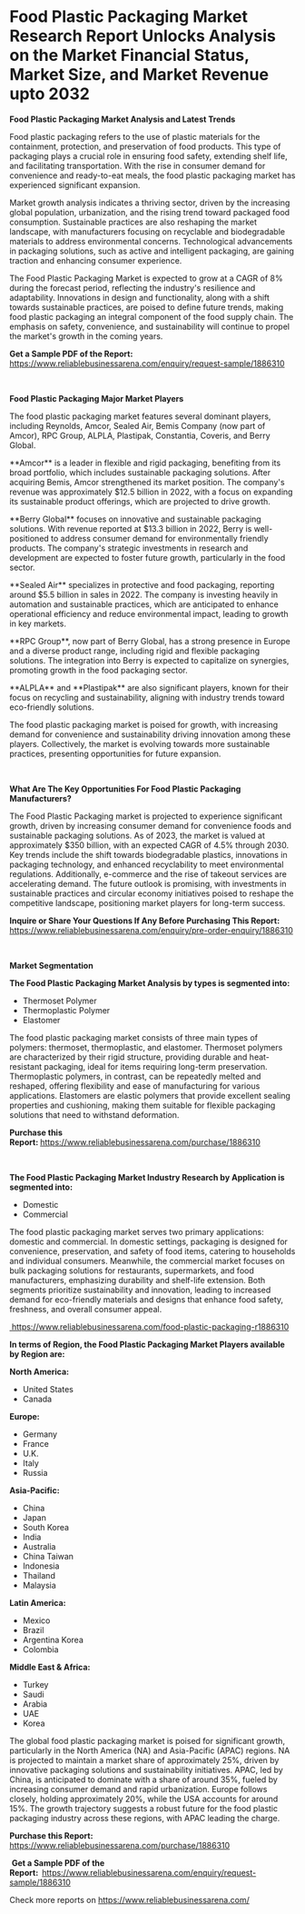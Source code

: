 <p><h1>Food Plastic Packaging Market Research Report Unlocks Analysis on the Market Financial Status, Market Size, and Market Revenue upto 2032</h1></p><p><strong>Food Plastic Packaging Market Analysis and Latest Trends</strong></p>
<p><p>Food plastic packaging refers to the use of plastic materials for the containment, protection, and preservation of food products. This type of packaging plays a crucial role in ensuring food safety, extending shelf life, and facilitating transportation. With the rise in consumer demand for convenience and ready-to-eat meals, the food plastic packaging market has experienced significant expansion.</p><p>Market growth analysis indicates a thriving sector, driven by the increasing global population, urbanization, and the rising trend toward packaged food consumption. Sustainable practices are also reshaping the market landscape, with manufacturers focusing on recyclable and biodegradable materials to address environmental concerns. Technological advancements in packaging solutions, such as active and intelligent packaging, are gaining traction and enhancing consumer experience.</p><p>The Food Plastic Packaging Market is expected to grow at a CAGR of 8% during the forecast period, reflecting the industry's resilience and adaptability. Innovations in design and functionality, along with a shift towards sustainable practices, are poised to define future trends, making food plastic packaging an integral component of the food supply chain. The emphasis on safety, convenience, and sustainability will continue to propel the market's growth in the coming years.</p></p>
<p><strong>Get a Sample PDF of the Report:&nbsp;</strong> <a href="https://www.reliablebusinessarena.com/enquiry/request-sample/1886310?utm_campaign=2746&utm_medium=2&utm_source=Github&utm_content=ia&utm_term=08032025&utm_id=food-plastic-packaging">https://www.reliablebusinessarena.com/enquiry/request-sample/1886310</a></p>
<p>&nbsp;</p>
<p><strong>Food Plastic Packaging Major Market Players</strong></p>
<p><p>The food plastic packaging market features several dominant players, including Reynolds, Amcor, Sealed Air, Bemis Company (now part of Amcor), RPC Group, ALPLA, Plastipak, Constantia, Coveris, and Berry Global. </p><p>**Amcor** is a leader in flexible and rigid packaging, benefiting from its broad portfolio, which includes sustainable packaging solutions. After acquiring Bemis, Amcor strengthened its market position. The company's revenue was approximately $12.5 billion in 2022, with a focus on expanding its sustainable product offerings, which are projected to drive growth.</p><p>**Berry Global** focuses on innovative and sustainable packaging solutions. With revenue reported at $13.3 billion in 2022, Berry is well-positioned to address consumer demand for environmentally friendly products. The company's strategic investments in research and development are expected to foster future growth, particularly in the food sector.</p><p>**Sealed Air** specializes in protective and food packaging, reporting around $5.5 billion in sales in 2022. The company is investing heavily in automation and sustainable practices, which are anticipated to enhance operational efficiency and reduce environmental impact, leading to growth in key markets.</p><p>**RPC Group**, now part of Berry Global, has a strong presence in Europe and a diverse product range, including rigid and flexible packaging solutions. The integration into Berry is expected to capitalize on synergies, promoting growth in the food packaging sector.</p><p>**ALPLA** and **Plastipak** are also significant players, known for their focus on recycling and sustainability, aligning with industry trends toward eco-friendly solutions.</p><p>The food plastic packaging market is poised for growth, with increasing demand for convenience and sustainability driving innovation among these players. Collectively, the market is evolving towards more sustainable practices, presenting opportunities for future expansion.</p></p>
<p>&nbsp;</p>
<p><strong>What Are The Key Opportunities For Food Plastic Packaging Manufacturers?</strong></p>
<p><p>The Food Plastic Packaging market is projected to experience significant growth, driven by increasing consumer demand for convenience foods and sustainable packaging solutions. As of 2023, the market is valued at approximately $350 billion, with an expected CAGR of 4.5% through 2030. Key trends include the shift towards biodegradable plastics, innovations in packaging technology, and enhanced recyclability to meet environmental regulations. Additionally, e-commerce and the rise of takeout services are accelerating demand. The future outlook is promising, with investments in sustainable practices and circular economy initiatives poised to reshape the competitive landscape, positioning market players for long-term success.</p></p>
<p><strong>Inquire or Share Your Questions If Any Before Purchasing This Report:</strong> <a href="https://www.reliablebusinessarena.com/enquiry/pre-order-enquiry/1886310?utm_campaign=2746&utm_medium=2&utm_source=Github&utm_content=ia&utm_term=08032025&utm_id=food-plastic-packaging">https://www.reliablebusinessarena.com/enquiry/pre-order-enquiry/1886310</a></p>
<p>&nbsp;</p>
<p><strong>Market Segmentation</strong></p>
<p><strong>The Food Plastic Packaging Market Analysis by types is segmented into:</strong></p>
<p><ul><li>Thermoset Polymer</li><li>Thermoplastic Polymer</li><li>Elastomer</li></ul></p>
<p><p>The food plastic packaging market consists of three main types of polymers: thermoset, thermoplastic, and elastomer. Thermoset polymers are characterized by their rigid structure, providing durable and heat-resistant packaging, ideal for items requiring long-term preservation. Thermoplastic polymers, in contrast, can be repeatedly melted and reshaped, offering flexibility and ease of manufacturing for various applications. Elastomers are elastic polymers that provide excellent sealing properties and cushioning, making them suitable for flexible packaging solutions that need to withstand deformation.</p></p>
<p><strong>Purchase this Report:&nbsp;</strong><a href="https://www.reliablebusinessarena.com/purchase/1886310?utm_campaign=2746&utm_medium=2&utm_source=Github&utm_content=ia&utm_term=08032025&utm_id=food-plastic-packaging">https://www.reliablebusinessarena.com/purchase/1886310</a></p>
<p>&nbsp;</p>
<p><strong>The Food Plastic Packaging Market Industry Research by Application is segmented into:</strong></p>
<p><ul><li>Domestic</li><li>Commercial</li></ul></p>
<p><p>The food plastic packaging market serves two primary applications: domestic and commercial. In domestic settings, packaging is designed for convenience, preservation, and safety of food items, catering to households and individual consumers. Meanwhile, the commercial market focuses on bulk packaging solutions for restaurants, supermarkets, and food manufacturers, emphasizing durability and shelf-life extension. Both segments prioritize sustainability and innovation, leading to increased demand for eco-friendly materials and designs that enhance food safety, freshness, and overall consumer appeal.</p></p>
<p><a href="https://www.reliablebusinessarena.com/food-plastic-packaging-r1886310?utm_campaign=2746&utm_medium=2&utm_source=Github&utm_content=ia&utm_term=08032025&utm_id=food-plastic-packaging">&nbsp;https://www.reliablebusinessarena.com/food-plastic-packaging-r1886310</a></p>
<p><strong>In terms of Region, the Food Plastic Packaging Market Players available by Region are:</strong></p>
<p>
    <p> <strong> North America: </strong>
        <ul>
            <li>United States</li>
            <li>Canada</li>
        </ul>
        </p> 
    <p> <strong> Europe: </strong>
        <ul>
            <li>Germany</li>
            <li>France</li>
            <li>U.K.</li>
            <li>Italy</li>
            <li>Russia</li>
        </ul>
        </p> 
    <p> <strong> Asia-Pacific: </strong>
        <ul>
            <li>China</li>
            <li>Japan</li>
            <li>South Korea</li>
            <li>India</li>
            <li>Australia</li>
            <li>China Taiwan</li>
            <li>Indonesia</li>
            <li>Thailand</li>
            <li>Malaysia</li>
        </ul>
        </p> 
    <p> <strong> Latin America: </strong>
        <ul>
            <li>Mexico</li>
            <li>Brazil</li>
            <li>Argentina Korea</li>
            <li>Colombia</li>
        </ul>
        </p> 
    <p> <strong> Middle East & Africa: </strong>
        <ul>
            <li>Turkey</li>
            <li>Saudi</li>
            <li>Arabia</li>
            <li>UAE</li>
            <li>Korea</li>
        </ul>
    </p>
    </p>
<p><p>The global food plastic packaging market is poised for significant growth, particularly in the North America (NA) and Asia-Pacific (APAC) regions. NA is projected to maintain a market share of approximately 25%, driven by innovative packaging solutions and sustainability initiatives. APAC, led by China, is anticipated to dominate with a share of around 35%, fueled by increasing consumer demand and rapid urbanization. Europe follows closely, holding approximately 20%, while the USA accounts for around 15%. The growth trajectory suggests a robust future for the food plastic packaging industry across these regions, with APAC leading the charge.</p></p>
<p><strong>Purchase this Report: </strong><a href="https://www.reliablebusinessarena.com/purchase/1886310?utm_campaign=2746&utm_medium=2&utm_source=Github&utm_content=ia&utm_term=08032025&utm_id=food-plastic-packaging">https://www.reliablebusinessarena.com/purchase/1886310</a></p>
<p>&nbsp;<strong>Get a Sample PDF of the Report:&nbsp;&nbsp;</strong><a href="https://www.reliablebusinessarena.com/enquiry/request-sample/1886310?utm_campaign=2746&utm_medium=2&utm_source=Github&utm_content=ia&utm_term=08032025&utm_id=food-plastic-packaging">https://www.reliablebusinessarena.com/enquiry/request-sample/1886310</a></p>
<p><strong></strong></p>
<p>Check more reports on <a href="https://www.reliablebusinessarena.com/?utm_campaign=2746&utm_medium=2&utm_source=Github&utm_content=ia&utm_term=08032025&utm_id=food-plastic-packaging">https://www.reliablebusinessarena.com/</a></p>